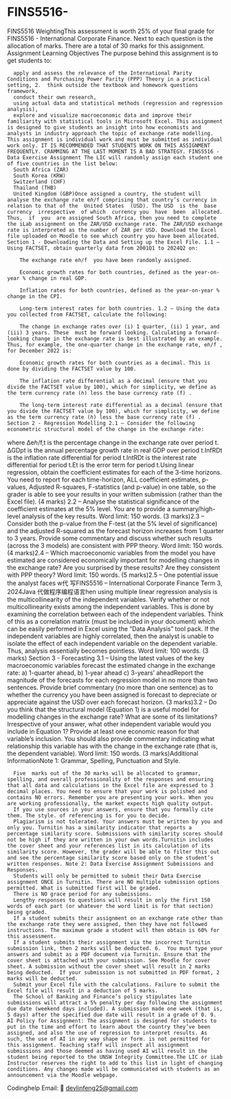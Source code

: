 # FINS5516-
FINS5516 
WeightingThis assessment is worth 25% of your final grade for FINS5516 - International Corporate Finance. Next to each question is the allocation of marks. There are a total of 30 marks for this assignment. Assignment Learning Objectives The purpose behind this assignment is to get students to:

      apply and assess the relevance of the International Parity Conditions and Purchasing Power Parity (PPP) Theory in a practical setting, 2.  think outside the textbook and homework questions framework,
      conduct their own research,
      using actual data and statistical methods (regression and regression analysis),
      explore and visualize macroeconomic data and improve their familiarity with statistical tools in Microsoft Excel. This assignment is designed to give students an insight into how economists and analysts in industry approach the topic of exchange rate modelling. This assignment is individual work and must be submitted as individual work only. IT IS RECOMMENDED THAT STUDENTS WORK ON THIS ASSIGNMENT FREQUENTLY. CRAMMING AT THE LAST MOMENT IS A BAD STRATEGY. FINS5516 - Data Exercise Assignment The LIC will randomly assign each student one of five countries in the list below:
      South Africa (ZAR)
      South Korea (KRW)
      Switzerland (CHF)
      Thailand (THB)
      United Kingdom (GBP)Once assigned a country, the student will analyse the exchange rate eℎ/f comprising that country’s currency in relation to that of the  United States  (USD). The USD  is the  base currency  irrespective  of which  currency you  have  been  allocated.  Thus,  if  you  are assigned South Africa, then you need to complete the iLab assignment on the ZAR/USD exchange rate. The ZAR/USD exchange rate is interpreted as the number of ZAR per USD. Download the Excel file uploaded on Moodle to see which country you have been allocated. Section 1 - Downloading the Data and Setting up the Excel File. 1.1 – Using FACTSET, obtain quarterly data from 2001Q1 to 2024Q2 on:

        The exchange rate eℎ/f  you have been randomly assigned.

        Economic growth rates for both countries, defined as the year-on-year % change in real GDP.

        Inflation rates for both countries, defined as the year-on-year % change in the CPI.

        Long-term interest rates for both countries. 1.2 – Using the data you collected from FACTSET, calculate the following:

        The change in exchange rates over (i) 1 quarter, (ii) 1 year, and (iii) 3 years. These  must be forward looking. Calculating a forward-looking change in the exchange rate is best illustrated by an example. Thus, for example, the one-quarter change in the exchange rate, eℎ/f , for December 2022 is:

        Economic growth rates for both countries as a decimal. This is done by dividing the FACTSET value by 100.

        The inflation rate differential as a decimal (ensure that you divide the FACTSET value by 100), which for simplicity, we define as the term currency rate (ℎ) less the base currency rate (f) .

        The long-term interest rate differential as a decimal (ensure that you divide the FACTSET value by 100), which for simplicity, we define as the term currency rate (ℎ) less the base currency rate (f) . Section 2 - Regression Modelling 2.1 – Consider the following econometric structural model of the change in the exchange rate:

where Δeℎ/f,t  is the percentage change in the exchange rate over period t. ΔGDpt  is the annual percentage growth rate in real GDP over period t.InfRDt  is the inflation rate differential for period t.IntRDt  is the interest rate differential for period t.Et  is the error term for period t.Using linear regression, obtain the coefficient estimates for each of the 3-time horizons. You need to report for each time-horizon, ALL coefficient estimates, p-values, Adjusted R-squares, F-statistics (and p-value) in one table, so the grader is able to see your results in your written submission (rather than the Excel file). (4 marks) 2.2 – Analyse the statistical significance of the coefficient estimates at the 5% level. You are to provide a summary/high-level analysis of the key results. Word limit: 150 words. (3 marks)2.3 – Consider both the p-value from the F-test (at the 5% level of significance) and the adjusted R-squared as the forecast horizon increases from 1 quarter to 3 years. Provide some commentary and discuss whether such results (across the 3 models) are consistent with PPP theory. Word limit: 150 words. (4 marks)2.4 – Which macroeconomic variables from the model you have estimated are considered economically important for modelling changes in the exchange rate? Are you surprised by these results? Are they consistent with PPP theory? Word limit: 150 words. (5 marks)2.5 – One potential issue the analyst faces w代 写FINS5516 – International Corporate Finance Term 3, 2024Java 代做程序编程语言hen using multiple linear regression analysis is the multicollinearity of the independent variables. Verify whether or not multicollinearity exists among the independent variables. This is done by examining the correlation between each of the independent variables. Think of this as a correlation matrix (must be included in your document) which can be easily performed in Excel using the “Data Analysis” tool pack. If the independent variables are highly correlated, then the analyst is unable to isolate the effect of each independent variable on the dependent variable. Thus, analysis essentially becomes pointless. Word limit: 100 words. (3 marks) Section 3 - Forecasting 3.1 – Using the latest values of the key macroeconomic variables forecast the estimated change in the exchange rate: a)   1-quarter ahead, b)   1-year ahead c)   3-years’ aheadReport the  magnitude  of the forecasts for  each  regression  model  in  no  more  than  two sentences. Provide brief commentary (no more than one sentence) as to whether the currency you have been assigned is forecast to depreciate or appreciate against the USD over each forecast horizon. (3 marks)3.2 – Do you think that the structural model (Equation 1) is a useful model for modelling changes in the exchange rate? What are some of its limitations? Irrespective of your answer, what other  independent variable would you  include  in  Equation  1?  Provide  at  least  one economic reason for that variable’s inclusion. You should also provide commentary indicating what relationship this variable has with the change in the exchange rate (that is, the dependent variable). Word limit: 150 words. (3 marks)Additional InformationNote 1: Grammar, Spelling, Punctuation and Style.

      Five  marks out of the 30 marks will be allocated to grammar, spelling, and overall professionality of the responses and ensuring that all data and calculations in the Excel file are expressed to 3 decimal places. You need to ensure that your work is polished and contains NO errors. Remember you are presenting your work. When you are working professionally, the market expects high quality output.
      If you use sources in your answers, ensure that you formally cite them. The style. of referencing is for you to decide.
      Plagiarism is not tolerated. Your answers must be written by you and only you. Turnitin has a similarity indicator that reports a percentage similarity score. Submissions with similarity scores should not be high if they are written in your own words.Turnitin includes the cover sheet and your references list in its calculation of its similarity score. However, the grader will be able to filter this out and see the percentage similarity score based only on the student’s written responses. Note 2: Data Exercise Assignment Submissions and Responses.
      Students will only be permitted to submit their Data Exercise assignment ONCE in Turnitin. There are NO multiple submission options permitted. What is submitted first will be graded.
      There is NO grace period for any submissions.
      Lengthy responses to questions will result in only the first 150 words of each part (or whatever the word limit is for that section) being graded.
      If a student submits their assignment on an exchange rate other than the exchange rate they were assigned, then they have not followed instructions. The maximum grade a student will then obtain is 60% for this assessment.
      If a student submits their assignment via the incorrect Turnitin submission link, then 2 marks will be deducted. 6.  You must type your answers and submit as a PDF document via Turnitin. Ensure that the cover sheet is attached with your submission. See Moodle for cover sheet. A submission without the cover sheet will result in 2 marks being deducted.  If your submission is not submitted in PDF format, 2 marks will be deducted.
      Submit your Excel file with the calculations. Failure to submit the Excel file will result in a deduction of 5 marks.
      The School of Banking and Finance’s policy stipulates late submissions will attract a 5% penalty per day following the assignment due date (weekend days included). A submission made one week (that is, 5 days) after the specified due date will result in a grade of 0. 9.  AI Policy for Assignment: The assignment is designed for students to put in the time and effort to learn about the country they’ve been assigned, and also the use of regression to interpret results. As such, the use of AI in any way shape or form. is not permitted for this assignment. Teaching staff will inspect all assignment submissions and those deemed as having used AI will result in the student being reported to the UNSW Integrity Committee.The LIC or iLab Instructor reserves the right to add to this list in light of changing conditions. Any changes made will be communicated with students as an announcement via the Moodle webpage.

Codinghelp Email:  📧 devlinfeng25@gmail.com
